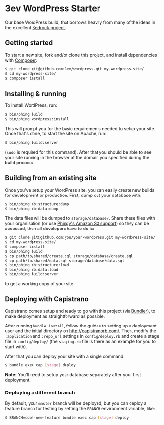 # 3ev WordPress Starter

Our base WordPress build, that borrows heavily from many of the ideas in the
excellent [Bedrock project](https://github.com/roots/bedrock).

## Getting started

To start a new site, fork and/or clone this project, and install dependencies
with [Composer](https://getcomposer.org/):

```sh
$ git clone git@github.com:3ev/wordpress.git my-wordpress-site/
$ cd my-wordpress-site/
$ composer install
```

## Installing & running

To install WordPress, run:

```sh
$ bin/phing build
$ bin/phing wordpress:install
```

This will prompt you for the basic requirements needed to setup your site. Once
that's done, to start the site on Apache, run:

```sh
$ bin/phing build:server
```

(`sudo` is required for this command). After that you should be able to see
your site running in the browser at the domain you specified during the build
process.

## Building from an existing site

Once you've setup your WordPress site, you can easily create new builds for
development or production. First, dump out your database with:

```sh
$ bin/phing db:structure:dump
$ bin/phing db:data:dump
```

The data files will be dumped to `storage/database/`. Share these files with
your organisation (or use [Phingy's Amazon S3 support](https://github.com/3ev/phingy#database-tasks--s3))
so they can be accessed, then all developers have to do is:

```sh
$ git clone git@github.com:you/your-wordpress.git my-wordpress-site/
$ cd my-wordpress-site/
$ composer install
$ bin/phing build
$ cp path/to/shared/create.sql storage/database/create.sql
$ cp path/to/shared/data.sql storage/database/data.sql
$ bin/phing db:structure:load
$ bin/phing db:data:load
$ bin/phing build:server
```

to get a working copy of your site.

## Deploying with Capistrano

Capistrano comes setup and ready to go with this project (via [Bundler](http://bundler.io/)),
to make deployment as straightforward as possible.

After running `bundle install`, follow the guides to setting up a deployment
user and the initial directory on http://capistranorb.com/. Then, modify the
`:application` and `:repo_url` settings in `config/deploy.rb` and create a stage
file in `config/deploy/` (the `staging.rb` file is there as an example for you
to start with).

After that you can deploy your site with a single command:

```sh
$ bundle exec cap [stage] deploy
```

**Note:** You'll need to setup your database separately after your first
deployment.

### Deploying a different branch

By default, your `master` branch will be deployed, but you can deploy a feature
branch for testing by setting the `BRANCH` environment variable, like:

```sh
$ BRANCH=cool-new-feature bundle exec cap [stage] deploy
```

